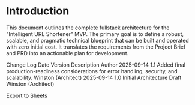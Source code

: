 # Introduction

This document outlines the complete fullstack architecture for the "Intelligent URL Shortener" MVP. The primary goal is to define a robust, scalable, and pragmatic technical blueprint that can be built and operated with zero initial cost. It translates the requirements from the Project Brief and PRD into an actionable plan for development.

Change Log
Date Version Description Author
2025-09-14 1.1 Added final production-readiness considerations for error handling, security, and scalability. Winston (Architect)
2025-09-14 1.0 Initial Architecture Draft Winston (Architect)

Export to Sheets
